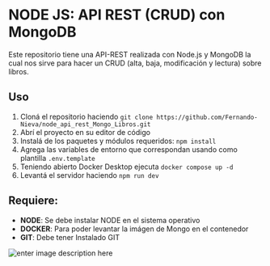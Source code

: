 
# NODE JS: API REST (CRUD) con MongoDB

Este repositorio tiene una API-REST realizada con Node.js y MongoDB la cual nos sirve para hacer un CRUD (alta, baja, modificación y lectura) sobre libros. 

## Uso

1.  Cloná el repositorio haciendo  `git clone https://github.com/Fernando-Nieva/node_api_rest_Mongo_Libros.git`
2.  Abrí el proyecto en su editor de código
3.  Instalá de los paquetes y módulos requeridos:  `npm install`
4.  Agrega las variables de entorno que correspondan usando como plantilla  `.env.template`
5.  Teniendo abierto Docker Desktop ejecuta  `docker compose up -d`
6.  Levantá el servidor haciendo  `npm run dev`

## Requiere:

[](https://github.com/sergiecode/node_prueba_crud/tree/master?tab=readme-ov-file#requiere)

-   **NODE**: Se debe instalar NODE en el sistema operativo
-   **DOCKER**: Para poder levantar la imágen de Mongo en el contenedor
-   **GIT**: Debe tener Instalado GIT

![enter image description here](https://media2.giphy.com/media/v1.Y2lkPTc5MGI3NjExYzh4d2M0ZG0wa2R0ZmlncXZta2ZuNGltZjdwejVrMGJ1NjhmdGV5cCZlcD12MV9pbnRlcm5hbF9naWZfYnlfaWQmY3Q9cw/s6miHxCBkXPJuCXvmd/giphy.gif)
